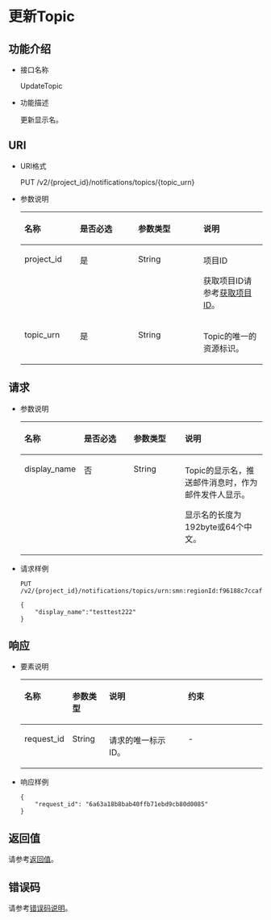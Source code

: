 # 更新Topic<a name="ZH-CN_TOPIC_0036017301"></a>

## 功能介绍<a name="section37714282185146"></a>

-   接口名称

    UpdateTopic


-   功能描述

    更新显示名。


## URI<a name="section46186214185146"></a>

-   URI格式

    PUT /v2/\{project\_id\}/notifications/topics/\{topic\_urn\}


-   参数说明

    <a name="table20000134185146"></a>
    <table><thead align="left"><tr id="row37235592185146"><th class="cellrowborder" valign="top" width="22.887711228877112%" id="mcps1.1.5.1.1"><p id="p63292990185146"><a name="p63292990185146"></a><a name="p63292990185146"></a>名称</p>
    </th>
    <th class="cellrowborder" valign="top" width="24.047595240475953%" id="mcps1.1.5.1.2"><p id="p26458572185146"><a name="p26458572185146"></a><a name="p26458572185146"></a>是否必选</p>
    </th>
    <th class="cellrowborder" valign="top" width="26.957304269573047%" id="mcps1.1.5.1.3"><p id="p62769627185146"><a name="p62769627185146"></a><a name="p62769627185146"></a>参数类型</p>
    </th>
    <th class="cellrowborder" valign="top" width="26.107389261073894%" id="mcps1.1.5.1.4"><p id="p51175059185146"><a name="p51175059185146"></a><a name="p51175059185146"></a>说明</p>
    </th>
    </tr>
    </thead>
    <tbody><tr id="row13917467185146"><td class="cellrowborder" valign="top" width="22.887711228877112%" headers="mcps1.1.5.1.1 "><p id="p53573052185146"><a name="p53573052185146"></a><a name="p53573052185146"></a>project_id</p>
    </td>
    <td class="cellrowborder" valign="top" width="24.047595240475953%" headers="mcps1.1.5.1.2 "><p id="p44449957185146"><a name="p44449957185146"></a><a name="p44449957185146"></a>是</p>
    </td>
    <td class="cellrowborder" valign="top" width="26.957304269573047%" headers="mcps1.1.5.1.3 "><p id="p43676799185146"><a name="p43676799185146"></a><a name="p43676799185146"></a>String</p>
    </td>
    <td class="cellrowborder" valign="top" width="26.107389261073894%" headers="mcps1.1.5.1.4 "><p id="p60845278154921"><a name="p60845278154921"></a><a name="p60845278154921"></a>项目ID</p>
    <p id="p48159858185146"><a name="p48159858185146"></a><a name="p48159858185146"></a>获取项目ID请参考<a href="获取项目ID.md">获取项目ID</a>。</p>
    </td>
    </tr>
    <tr id="row10600782185146"><td class="cellrowborder" valign="top" width="22.887711228877112%" headers="mcps1.1.5.1.1 "><p id="p53356996185146"><a name="p53356996185146"></a><a name="p53356996185146"></a>topic_urn</p>
    </td>
    <td class="cellrowborder" valign="top" width="24.047595240475953%" headers="mcps1.1.5.1.2 "><p id="p26949456185146"><a name="p26949456185146"></a><a name="p26949456185146"></a>是</p>
    </td>
    <td class="cellrowborder" valign="top" width="26.957304269573047%" headers="mcps1.1.5.1.3 "><p id="p35422295185146"><a name="p35422295185146"></a><a name="p35422295185146"></a>String</p>
    </td>
    <td class="cellrowborder" valign="top" width="26.107389261073894%" headers="mcps1.1.5.1.4 "><p id="p50633667185146"><a name="p50633667185146"></a><a name="p50633667185146"></a>Topic的唯一的资源标识。</p>
    </td>
    </tr>
    </tbody>
    </table>


## 请求<a name="section18618345185146"></a>

-   参数说明

    <a name="table16833793185146"></a>
    <table><thead align="left"><tr id="row46280455185146"><th class="cellrowborder" valign="top" width="24.55754424557544%" id="mcps1.1.5.1.1"><p id="p57729347185146"><a name="p57729347185146"></a><a name="p57729347185146"></a>名称</p>
    </th>
    <th class="cellrowborder" valign="top" width="20.537946205379455%" id="mcps1.1.5.1.2"><p id="p45565556185146"><a name="p45565556185146"></a><a name="p45565556185146"></a>是否必选</p>
    </th>
    <th class="cellrowborder" valign="top" width="21.15788421157884%" id="mcps1.1.5.1.3"><p id="p66931458185146"><a name="p66931458185146"></a><a name="p66931458185146"></a>参数类型</p>
    </th>
    <th class="cellrowborder" valign="top" width="33.74662533746625%" id="mcps1.1.5.1.4"><p id="p52739028185146"><a name="p52739028185146"></a><a name="p52739028185146"></a>说明</p>
    </th>
    </tr>
    </thead>
    <tbody><tr id="row7465062185146"><td class="cellrowborder" valign="top" width="24.55754424557544%" headers="mcps1.1.5.1.1 "><p id="p690294185146"><a name="p690294185146"></a><a name="p690294185146"></a>display_name</p>
    </td>
    <td class="cellrowborder" valign="top" width="20.537946205379455%" headers="mcps1.1.5.1.2 "><p id="p55913834185146"><a name="p55913834185146"></a><a name="p55913834185146"></a>否</p>
    </td>
    <td class="cellrowborder" valign="top" width="21.15788421157884%" headers="mcps1.1.5.1.3 "><p id="p32726699185146"><a name="p32726699185146"></a><a name="p32726699185146"></a>String</p>
    </td>
    <td class="cellrowborder" valign="top" width="33.74662533746625%" headers="mcps1.1.5.1.4 "><p id="p17720185311254"><a name="p17720185311254"></a><a name="p17720185311254"></a>Topic的显示名，推送邮件消息时，作为邮件发件人显示。</p>
    <p id="p57656838184157"><a name="p57656838184157"></a><a name="p57656838184157"></a>显示名的长度为192byte或64个中文。</p>
    </td>
    </tr>
    </tbody>
    </table>

-   请求样例

    ```
    PUT /v2/{project_id}/notifications/topics/urn:smn:regionId:f96188c7ccaf4ffba0c9aa149ab2bd57:test_topic_v2
    ```

    ```
    { 
        "display_name":"testtest222"
    }
    ```


## 响应<a name="section11007541185146"></a>

-   要素说明

    <a name="table11342130185146"></a>
    <table><thead align="left"><tr id="row63969717185146"><th class="cellrowborder" valign="top" width="17.349999999999998%" id="mcps1.1.5.1.1"><p id="p14164593185146"><a name="p14164593185146"></a><a name="p14164593185146"></a>名称</p>
    </th>
    <th class="cellrowborder" valign="top" width="15.310000000000002%" id="mcps1.1.5.1.2"><p id="p6481381185146"><a name="p6481381185146"></a><a name="p6481381185146"></a>参数类型</p>
    </th>
    <th class="cellrowborder" valign="top" width="33.67%" id="mcps1.1.5.1.3"><p id="p55229882185146"><a name="p55229882185146"></a><a name="p55229882185146"></a>说明</p>
    </th>
    <th class="cellrowborder" valign="top" width="33.67%" id="mcps1.1.5.1.4"><p id="p44435480185146"><a name="p44435480185146"></a><a name="p44435480185146"></a>约束</p>
    </th>
    </tr>
    </thead>
    <tbody><tr id="row42504102185146"><td class="cellrowborder" valign="top" width="17.349999999999998%" headers="mcps1.1.5.1.1 "><p id="p20280204185146"><a name="p20280204185146"></a><a name="p20280204185146"></a>request_id</p>
    </td>
    <td class="cellrowborder" valign="top" width="15.310000000000002%" headers="mcps1.1.5.1.2 "><p id="p32083827185146"><a name="p32083827185146"></a><a name="p32083827185146"></a>String</p>
    </td>
    <td class="cellrowborder" valign="top" width="33.67%" headers="mcps1.1.5.1.3 "><p id="p48653186185146"><a name="p48653186185146"></a><a name="p48653186185146"></a>请求的唯一标示ID。</p>
    </td>
    <td class="cellrowborder" valign="top" width="33.67%" headers="mcps1.1.5.1.4 "><p id="p48594018185146"><a name="p48594018185146"></a><a name="p48594018185146"></a>-</p>
    </td>
    </tr>
    </tbody>
    </table>

-   响应样例

    ```
    {
        "request_id": "6a63a18b8bab40ffb71ebd9cb80d0085"
    }
    ```


## 返回值<a name="section26976275185146"></a>

请参考[返回值](返回值.md)。

## 错误码<a name="section73211020122511"></a>

请参考[错误码说明](错误码说明.md)。

